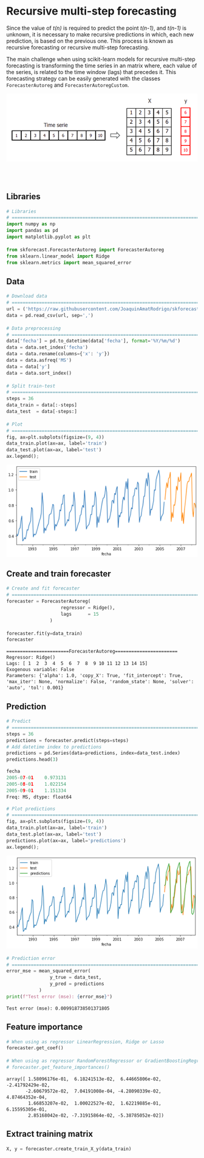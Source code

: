 # Recursive multi-step forecasting

Since the value of *t(n)* is required to predict the point *t(n-1)*, and *t(n-1)* is unknown, it is necessary to make recursive predictions in which, each new prediction, is based on the previous one. This process is known as recursive forecasting or recursive multi-step forecasting.

The main challenge when using scikit-learn models for recursive multi-step forecasting is transforming the time series in an matrix where, each value of the series, is related to the time window (lags) that precedes it. This forecasting strategy can be easily generated with the classes `ForecasterAutoreg` and `ForecasterAutoregCustom`.

<img src="../img/matrix_transformation_time_serie.png">

<br><br>


## Libraries

``` python
# Libraries
# ==============================================================================
import numpy as np
import pandas as pd
import matplotlib.pyplot as plt

from skforecast.ForecasterAutoreg import ForecasterAutoreg
from sklearn.linear_model import Ridge
from sklearn.metrics import mean_squared_error
```
## Data

``` python
# Download data
# ==============================================================================
url = ('https://raw.githubusercontent.com/JoaquinAmatRodrigo/skforecast/master/data/h2o.csv')
data = pd.read_csv(url, sep=',')

# Data preprocessing
# ==============================================================================
data['fecha'] = pd.to_datetime(data['fecha'], format='%Y/%m/%d')
data = data.set_index('fecha')
data = data.rename(columns={'x': 'y'})
data = data.asfreq('MS')
data = data['y']
data = data.sort_index()

# Split train-test
# ==============================================================================
steps = 36
data_train = data[:-steps]
data_test  = data[-steps:]

# Plot
# ==============================================================================
fig, ax=plt.subplots(figsize=(9, 4))
data_train.plot(ax=ax, label='train')
data_test.plot(ax=ax, label='test')
ax.legend();
```
<img src="../img/data.png">


## Create and train forecaster


``` python
# Create and fit forecaster
# ==============================================================================
forecaster = ForecasterAutoreg(
                    regressor = Ridge(),
                    lags      = 15
                )

forecaster.fit(y=data_train)
forecaster
```

```
=======================ForecasterAutoreg=======================
Regressor: Ridge()
Lags: [ 1  2  3  4  5  6  7  8  9 10 11 12 13 14 15]
Exogenous variable: False
Parameters: {'alpha': 1.0, 'copy_X': True, 'fit_intercept': True, 'max_iter': None, 'normalize': False, 'random_state': None, 'solver': 'auto', 'tol': 0.001}
```

## Prediction 

``` python
# Predict
# ==============================================================================
steps = 36
predictions = forecaster.predict(steps=steps)
# Add datetime index to predictions
predictions = pd.Series(data=predictions, index=data_test.index)
predictions.head(3)
```

``` python
fecha
2005-07-01    0.973131
2005-08-01    1.022154
2005-09-01    1.151334
Freq: MS, dtype: float64
```

``` python
# Plot predictions
# ==============================================================================
fig, ax=plt.subplots(figsize=(9, 4))
data_train.plot(ax=ax, label='train')
data_test.plot(ax=ax, label='test')
predictions.plot(ax=ax, label='predictions')
ax.legend();
```

<img src="../img/prediction.png">

``` python
# Prediction error
# ==============================================================================
error_mse = mean_squared_error(
                y_true = data_test,
                y_pred = predictions
            )
print(f"Test error (mse): {error_mse}")
```

```
Test error (mse): 0.009918738501371805
```

## Feature importance

``` python
# When using as regressor LinearRegression, Ridge or Lasso
forecaster.get_coef()

# When using as regressor RandomForestRegressor or GradientBoostingRegressor
# forecaster.get_feature_importances()
```

```
array([ 1.58096176e-01,  6.18241513e-02,  6.44665806e-02, -2.41792429e-02,
       -2.60679572e-02,  7.04191008e-04, -4.28090339e-02,  4.87464352e-04,
        1.66853207e-02,  1.00022527e-02,  1.62219885e-01,  6.15595305e-01,
        2.85168042e-02, -7.31915864e-02, -5.38785052e-02])
```

## Extract training matrix

``` python
X, y = forecaster.create_train_X_y(data_train)
```